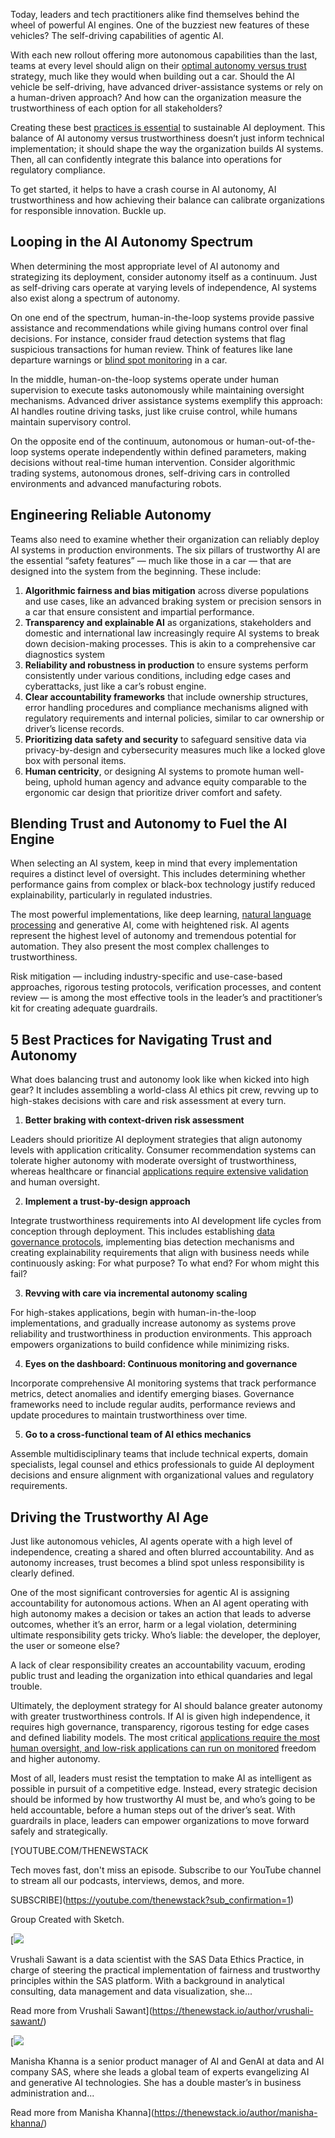 Today, leaders and tech practitioners alike find themselves behind the wheel of powerful AI engines. One of the buzziest new features of these vehicles? The self-driving capabilities of agentic AI.

With each new rollout offering more autonomous capabilities than the last, teams at every level should align on their [optimal autonomy versus trust](https://thenewstack.io/why-trust-and-autonomy-matter-for-cloud-optimization/) strategy, much like they would when building out a car. Should the AI vehicle be self-driving, have advanced driver-assistance systems or rely on a human-driven approach? And how can the organization measure the trustworthiness of each option for all stakeholders?

Creating these best [practices is essential](https://thenewstack.io/10-essential-practices-for-building-software-for-cloud-scale/) to sustainable AI deployment. This balance of AI autonomy versus trustworthiness doesn’t just inform technical implementation; it should shape the way the organization builds AI systems. Then, all can confidently integrate this balance into operations for regulatory compliance.

To get started, it helps to have a crash course in AI autonomy, AI trustworthiness and how achieving their balance can calibrate organizations for responsible innovation. Buckle up.

## **Looping in the AI Autonomy Spectrum**

When determining the most appropriate level of AI autonomy and strategizing its deployment, consider autonomy itself as a continuum. Just as self-driving cars operate at varying levels of independence, AI systems also exist along a spectrum of autonomy.

On one end of the spectrum, human-in-the-loop systems provide passive assistance and recommendations while giving humans control over final decisions. For instance, consider fraud detection systems that flag suspicious transactions for human review. Think of features like lane departure warnings or [blind spot monitoring](https://thenewstack.io/cloud-monitorings-blind-spot-the-user-perspective/) in a car.

In the middle, human-on-the-loop systems operate under human supervision to execute tasks autonomously while maintaining oversight mechanisms. Advanced driver assistance systems exemplify this approach: AI handles routine driving tasks, just like cruise control, while humans maintain supervisory control.

On the opposite end of the continuum, autonomous or human-out-of-the-loop systems operate independently within defined parameters, making decisions without real-time human intervention. Consider algorithmic trading systems, autonomous drones, self-driving cars in controlled environments and advanced manufacturing robots.

## **Engineering Reliable Autonomy**

Teams also need to examine whether their organization can reliably deploy AI systems in production environments. The six pillars of trustworthy AI are the essential “safety features” — much like those in a car — that are designed into the system from the beginning. These include:

1. **Algorithmic fairness and bias mitigation** across diverse populations and use cases, like an advanced braking system or precision sensors in a car that ensure consistent and impartial performance.
2. **Transparency and explainable AI** as organizations, stakeholders and domestic and international law increasingly require AI systems to break down decision-making processes. This is akin to a comprehensive car diagnostics system
3. **Reliability and robustness in production** to ensure systems perform consistently under various conditions, including edge cases and cyberattacks, just like a car’s robust engine.
4. **Clear accountability frameworks** that include ownership structures, error handling procedures and compliance mechanisms aligned with regulatory requirements and internal policies, similar to car ownership or driver’s license records.
5. **Prioritizing data safety and security** to safeguard sensitive data via privacy-by-design and cybersecurity measures much like a locked glove box with personal items.
6. **Human centricity**, or designing AI systems to promote human well-being, uphold human agency and advance equity comparable to the ergonomic car design that prioritize driver comfort and safety.

## **Blending Trust and Autonomy to Fuel the AI Engine**

When selecting an AI system, keep in mind that every implementation requires a distinct level of oversight. This includes determining whether performance gains from complex or black-box technology justify reduced explainability, particularly in regulated industries.

The most powerful implementations, like deep learning, [natural language processing](https://thenewstack.io/lambeq-a-toolkit-for-quantum-natural-language-processing/) and generative AI, come with heightened risk. AI agents represent the highest level of autonomy and tremendous potential for automation. They also present the most complex challenges to trustworthiness.

Risk mitigation — including industry-specific and use-case-based approaches, rigorous testing protocols, verification processes, and content review — is among the most effective tools in the leader’s and practitioner’s kit for creating adequate guardrails.

## **5 Best Practices for Navigating Trust and Autonomy**

What does balancing trust and autonomy look like when kicked into high gear? It includes assembling a world-class AI ethics pit crew, revving up to high-stakes decisions with care and risk assessment at every turn.

1. **Better braking with context-driven risk assessment**

Leaders should prioritize AI deployment strategies that align autonomy levels with application criticality. Consumer recommendation systems can tolerate higher autonomy with moderate oversight of trustworthiness, whereas healthcare or financial [applications require extensive validation](https://thenewstack.io/progress-360-how-panera-fixed-its-application-validation-gap/) and human oversight.

2. **Implement a trust-by-design approach**

Integrate trustworthiness requirements into AI development life cycles from conception through deployment. This includes establishing [data governance protocols](https://thenewstack.io/how-bluesky-was-influenced-by-scuttlebutt-a-p2p-protocol/), implementing bias detection mechanisms and creating explainability requirements that align with business needs while continuously asking: For what purpose? To what end? For whom might this fail?

3. **Revving with care via incremental autonomy scaling**

For high-stakes applications, begin with human-in-the-loop implementations, and gradually increase autonomy as systems prove reliability and trustworthiness in production environments. This approach empowers organizations to build confidence while minimizing risks.

4. **Eyes on the dashboard: Continuous monitoring and governance**

Incorporate comprehensive AI monitoring systems that track performance metrics, detect anomalies and identify emerging biases. Governance frameworks need to include regular audits, performance reviews and update procedures to maintain trustworthiness over time.

5. **Go to a cross-functional team of AI ethics mechanics**

Assemble multidisciplinary teams that include technical experts, domain specialists, legal counsel and ethics professionals to guide AI deployment decisions and ensure alignment with organizational values and regulatory requirements.

## **Driving the Trustworthy AI Age**

Just like autonomous vehicles, AI agents operate with a high level of independence, creating a shared and often blurred accountability. And as autonomy increases, trust becomes a blind spot unless responsibility is clearly defined.

One of the most significant controversies for agentic AI is assigning accountability for autonomous actions. When an AI agent operating with high autonomy makes a decision or takes an action that leads to adverse outcomes, whether it’s an error, harm or a legal violation, determining ultimate responsibility gets tricky. Who’s liable: the developer, the deployer, the user or someone else?

A lack of clear responsibility creates an accountability vacuum, eroding public trust and leading the organization into ethical quandaries and legal trouble.

Ultimately, the deployment strategy for AI should balance greater autonomy with greater trustworthiness controls. If AI is given high independence, it requires high governance, transparency, rigorous testing for edge cases and defined liability models. The most critical [applications require the most human oversight, and low-risk applications can run on monitored](https://thenewstack.io/why-upgrade-to-observability-from-application-monitoring/) freedom and higher autonomy.

Most of all, leaders must resist the temptation to make AI as intelligent as possible in pursuit of a competitive edge. Instead, every strategic decision should be informed by how trustworthy AI must be, and who’s going to be held accountable, before a human steps out of the driver’s seat. With guardrails in place, leaders can empower organizations to move forward safely and strategically.

[YOUTUBE.COM/THENEWSTACK

Tech moves fast, don't miss an episode. Subscribe to our YouTube
channel to stream all our podcasts, interviews, demos, and more.

SUBSCRIBE](https://youtube.com/thenewstack?sub_confirmation=1)

Group
Created with Sketch.

[![](https://thenewstack.io/wp-content/uploads/2025/10/941dca97-1739842681488-600x600.jpeg)

Vrushali Sawant is a data scientist with the SAS Data Ethics Practice, in charge of steering the practical implementation of fairness and trustworthy principles within the SAS platform. With a background in analytical consulting, data management and data visualization, she...

Read more from Vrushali Sawant](https://thenewstack.io/author/vrushali-sawant/)

[![](https://cdn.thenewstack.io/media/2025/10/46819098-1675764519880.jpeg)

Manisha Khanna is a senior product manager of AI and GenAI at data and AI company SAS, where she leads a global team of experts evangelizing AI and generative AI technologies. She has a double master’s in business administration and...

Read more from Manisha Khanna](https://thenewstack.io/author/manisha-khanna/)